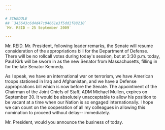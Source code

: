 ```yaml
---
---

# SCHEDULE
## `345643c6d4d47c04661e3f5dd1f88210`
`Mr. REID — 25 September 2009`

---
```



Mr. REID. Mr. President, following leader remarks, the Senate will 
resume consideration of the appropriations bill for the Department of 
Defense. There will be no rollcall votes during today's session, but at 
3:30 p.m. today, Paul Kirk will be sworn in as the new Senator from 
Massachusetts, filling in for the late Senator Kennedy.

As I speak, we have an international war on terrorism, we have 
American troops stationed in Iraq and Afghanistan, and we have a 
Defense appropriations bill which is now before the Senate. The 
appointment of the Chairman of the Joint Chiefs of Staff, ADM Michael 
Mullen, expires on September 30. It would be absolutely unacceptable to 
allow his position to be vacant at a time when our Nation is so engaged 
internationally. I hope we can count on the cooperation of all my 
colleagues in allowing this nomination to proceed without delay--
immediately.

Mr. President, would you announce the business of today.
